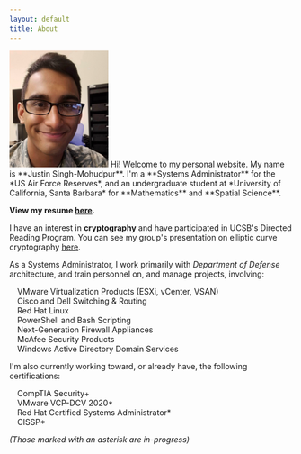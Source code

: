 ```yaml
---
layout: default
title: About
---
```

<img src="/images/profile.png" style="width: 35%;" class="right" />
Hi! Welcome to my personal website. My name is **Justin Singh-Mohudpur**. I'm a **Systems Administrator** for the *US Air Force Reserves*, and an undergraduate student at *University of California, Santa Barbara* for **Mathematics** and **Spatial Science**.

**View my resume [here](../assets/justinsingh_resume.pdf).**

I have an interest in **cryptography** and have participated in UCSB's Directed Reading Program. You can see my group's presentation on elliptic curve cryptography [here](https://ucsbdrp.weebly.com/2020-posters.html).

As a Systems Administrator, I work primarily with *Department of Defense* architecture, and train personnel on, and manage projects, involving:
<p>
&emsp;VMware Virtualization Products (ESXi, vCenter, VSAN)<br/>
&emsp;Cisco and Dell Switching & Routing<br/>
&emsp;Red Hat Linux<br/>
&emsp;PowerShell and Bash Scripting<br/>
&emsp;Next-Generation Firewall Appliances<br/>
&emsp;McAfee Security Products<br/>
&emsp;Windows Active Directory Domain Services<br/>
</p>

I'm also currently working toward, or already have, the following certifications:
<p>
&emsp;CompTIA Security+<br/>
&emsp;VMware VCP-DCV 2020*<br/>
&emsp;Red Hat Certified Systems Administrator*<br/>
&emsp;CISSP*<br/>
</p>

*(Those marked with an asterisk are in-progress)*